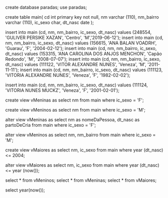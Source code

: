 create database paradas;
use paradas;

create table main(
  cd int primary key not null,
  nm varchar (110),
  nm_bairro varchar (110),
  ic_sexo char,
  dt_nasc date
);

insert into main (cd, nm, nm_bairro, ic_sexo, dt_nasc) values (248554, 'GULIVER PERSIKE XAZAN', 'Centro', 'M','2019-06-12');
insert into main (cd, nm, nm_bairro, ic_sexo, dt_nasc) values (156615, 'ANA BALAN VOADRH', 'Guarau', 'F', '2004-02-12');
insert into main (cd, nm, nm_bairro, ic_sexo, dt_nasc) values (153315, 'ANA CAROLINA DOS ANJOS MENCHON', 'Capão Redondo', 'M', '2008-07-07');
insert into main (cd, nm, nm_bairro, ic_sexo, dt_nasc) values (111122, 'VITOR ALEXANDRE NUNES', 'Veneza', 'M', '2011-11-11');
insert into main (cd, nm, nm_bairro, ic_sexo, dt_nasc) values (111123, 'VITORIA ALEXANDRE NUNES', 'Veneza', 'F', '1982-02-02');

insert into main (cd, nm, nm_bairro, ic_sexo, dt_nasc) values (111124, 'VITORIA NUNES MUCKZ', 'Veneza', 'F', '2001-02-01');


create view vMeninas as
select nm from main where ic_sexo = 'F';

create view vMeninos as
select nm from main where ic_sexo = 'M';

alter view vMeninas as
select nm as nomeDaPessoa, dt_nasc as partoDeCria from main where ic_sexo = 'F';

alter view vMeninos as
select nm, nm_bairro from main where ic_sexo = 'M';

create view vMaiores as
select nm, ic_sexo from main where year (dt_nasc) <= 2004;

alter view vMaiores as
select nm, ic_sexo from main where year (dt_nasc) <= year (now());

select * from vMeninos;
select * from vMeninas;
select * from vMaiores; 

select year(now());
